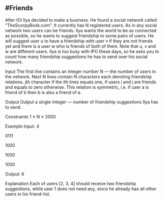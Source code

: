 #Friends
----------------------------------------------------
After IOI Ilya decided to make a business. He found a social network called "TheScorpyBook.com". It currently has N registered users. As in any social network two users can be friends. Ilya wants the world to be as connected as possible, so he wants to suggest friendship to some pairs of users. He will suggest user u to have a friendship with user v if they are not friends yet and there is a user w who is friends of both of them. Note that u, v and w are different users. Ilya is too busy with IPO these days, so he asks you to count how many friendship suggestions he has to send over his social network.

 

Input
The first line contains an integer number N — the number of users in the network. Next N lines contain N characters each denoting friendship relations. jth character if the ith lines equals one, if users i and j are friends and equals to zero otherwise. This relation is symmetric, i.e. if user a is friend of b then b is also a friend of a.
 

Output
Output a single integer — number of friendship suggestions Ilya has to send.
 

Constraints
1 ≤ N ≤ 2000
 

Example
Input:
4

0111

1000

1000

1000

Output:
6
 

Explanation
Each of users [2, 3, 4] should receive two friendship suggestions, while user 1 does not need any, since he already has all other users in his friend-list.